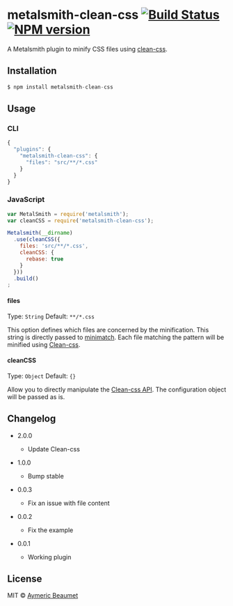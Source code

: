 # metalsmith-clean-css [![Build Status](https://img.shields.io/travis/aymericbeaumet/metalsmith-clean-css.svg?style=flat)](https://travis-ci.org/aymericbeaumet/metalsmith-clean-css) [![NPM version](https://img.shields.io/npm/v/metalsmith-clean-css.svg?style=flat)](https://www.npmjs.com/package/metalsmith-clean-css)

A Metalsmith plugin to minify CSS files using
[clean-css](https://github.com/GoalSmashers/clean-css).

## Installation

```javascript
$ npm install metalsmith-clean-css
```

## Usage

### CLI

```javascript
{
  "plugins": {
    "metalsmith-clean-css": {
      "files": "src/**/*.css"
    }
  }
}
```

### JavaScript

```javascript
var MetalSmith = require('metalsmith');
var cleanCSS = require('metalsmith-clean-css');

Metalsmith(__dirname)
  .use(cleanCSS({
    files: 'src/**/*.css',
    cleanCSS: {
      rebase: true
    }
  }))
  .build()
;
```

#### files
Type: `String`
Default: `**/*.css`

This option defines which files are concerned by the minification. This string
is directly passed to [minimatch](https://github.com/isaacs/minimatch). Each
file matching the pattern will be minified using
[Clean-css](https://github.com/jakubpawlowicz/clean-css).

#### cleanCSS
Type: `Object`
Default: `{}`

Allow you to directly manipulate the [Clean-css
API](https://github.com/GoalSmashers/clean-css#how-to-use-clean-css-programmatically).
The configuration object will be passed as is.

## Changelog

* 2.0.0
  * Update Clean-css

* 1.0.0
  * Bump stable

* 0.0.3
  * Fix an issue with file content

* 0.0.2
  * Fix the example

* 0.0.1
  * Working plugin

## License

MIT © [Aymeric Beaumet](http://beaumet.me)

